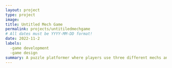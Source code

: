 ```yaml
---
layout: project
type: project
image: 
title: Untitled Mech Game
permalink: projects/untitiledmechgame
# All dates must be YYYY-MM-DD format!
date: 2022-11-2
labels:
  -game development
  -game design
summary: A puzzle platformer where players use three different mechs and their abilities to solve puzzles
---
```

